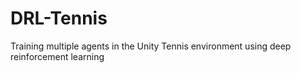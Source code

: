 # DRL-Tennis
Training multiple agents in the Unity Tennis environment using deep reinforcement learning
